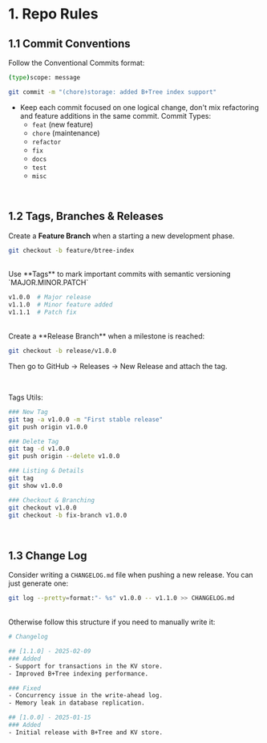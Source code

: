 # 1. Repo Rules

## 1.1 Commit Conventions

Follow the Conventional Commits format:

```bash
(type)scope: message
```

```bash
git commit -m "(chore)storage: added B+Tree index support"
```

- Keep each commit focused on one logical change, don't mix refactoring and feature additions in the same commit. Commit Types:
    - `feat` (new feature)
    - `chore` (maintenance)
    - `refactor`
    - `fix`
    - `docs`
    - `test`
    - `misc`

<br/>

## 1.2 Tags, Branches & Releases
Create a **Feature Branch** when a starting a new development phase. 

```bash
git checkout -b feature/btree-index
```

<br/>
Use **Tags** to mark important commits with semantic versioning `MAJOR.MINOR.PATCH`

```bash
v1.0.0  # Major release
v1.1.0  # Minor feature added
v1.1.1  # Patch fix
```

<br/>
Create a **Release Branch** when a milestone is reached: 

```bash
git checkout -b release/v1.0.0
```

Then go to GitHub → Releases → New Release and attach the tag.

<br/>

Tags Utils: 

```bash
### New Tag
git tag -a v1.0.0 -m "First stable release"
git push origin v1.0.0

### Delete Tag 
git tag -d v1.0.0
git push origin --delete v1.0.0

### Listing & Details
git tag
git show v1.0.0

### Checkout & Branching
git checkout v1.0.0
git checkout -b fix-branch v1.0.0
```

<br/>

## 1.3 Change Log
Consider writing a `CHANGELOG.md` file when pushing a new release. You can just generate one: 

```bash
git log --pretty=format:"- %s" v1.0.0 -- v1.1.0 >> CHANGELOG.md
```

<br/>
Otherwise follow this structure if you need to manually write it:

```bash
# Changelog

## [1.1.0] - 2025-02-09
### Added
- Support for transactions in the KV store.
- Improved B+Tree indexing performance.

### Fixed
- Concurrency issue in the write-ahead log.
- Memory leak in database replication.

## [1.0.0] - 2025-01-15
### Added
- Initial release with B+Tree and KV store.

```